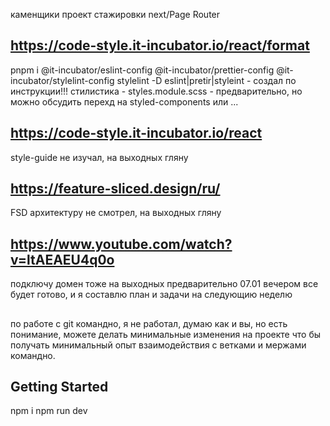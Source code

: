 каменщики проект стажировки next/Page Router
## https://code-style.it-incubator.io/react/format
pnpm i @it-incubator/eslint-config @it-incubator/prettier-config @it-incubator/stylelint-config stylelint -D
eslint|pretir|styleint - создал по инструкции!!!
стилистика - styles.module.scss - предварительно, но можно обсудить перехд на styled-components или ...
## https://code-style.it-incubator.io/react
style-guide не изучал, на выходных гляну
## https://feature-sliced.design/ru/
FSD архитектуру не смотрел, на выходных гляну
## https://www.youtube.com/watch?v=ltAEAEU4q0o
подключу домен тоже на выходных
предварительно 07.01 вечером все будет готово, и я составлю план и задачи на следующию неделю 
## 
по работе с git командно, я не работал, думаю как и вы, но есть понимание, можете делать минимальные изменения на проекте
что бы получать минимальный опыт взаимодействия с ветками и мержами командно.
## Getting Started
npm i
npm run dev
